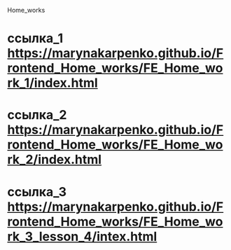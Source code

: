 Home_works
# ссылка_1 https://marynakarpenko.github.io/Frontend_Home_works/FE_Home_work_1/index.html
# ссылка_2 https://marynakarpenko.github.io/Frontend_Home_works/FE_Home_work_2/index.html
# ссылка_3 https://marynakarpenko.github.io/Frontend_Home_works/FE_Home_work_3_lesson_4/intex.html
